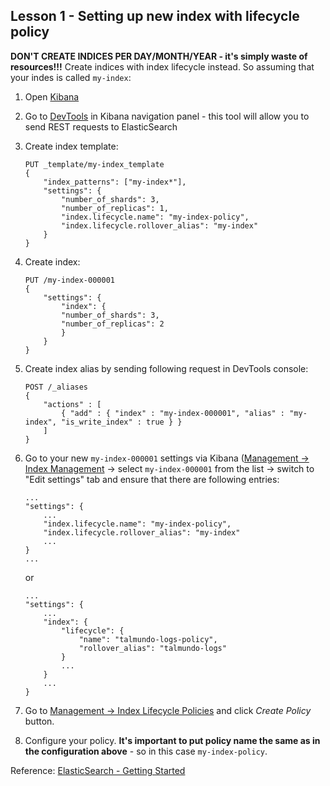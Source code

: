 ## Lesson 1 - Setting up new index with lifecycle policy

**DON'T CREATE INDICES PER DAY/MONTH/YEAR - it's simply waste of resources!!!**
Create indices with index lifecycle instead. So assuming that your indes is called `my-index`:
1. Open [Kibana](http://localhost:5601)
1. Go to [DevTools](http://localhost:5601/app/kibana#/dev_tools/) in Kibana navigation panel - this tool will allow you to send REST requests to ElasticSearch
1. Create index template:
    ```
    PUT _template/my-index_template
    {
        "index_patterns": ["my-index*"],                 
        "settings": {
            "number_of_shards": 3,
            "number_of_replicas": 1,
            "index.lifecycle.name": "my-index-policy",      
            "index.lifecycle.rollover_alias": "my-index"    
        }
    }
    ```
1. Create index:
    ```
    PUT /my-index-000001
    {
        "settings": {
            "index": {
            "number_of_shards": 3,  
            "number_of_replicas": 2 
            }
        }
    }
    ```
1. Create index alias by sending following request in DevTools console:
    ```
    POST /_aliases
    {
        "actions" : [
            { "add" : { "index" : "my-index-000001", "alias" : "my-index", "is_write_index" : true } }
        ]
    }
    ```
1. Go to your new `my-index-000001` settings via Kibana ([Management -> Index Management](http://localhost:5601/app/kibana#/management/elasticsearch/index_management/) -> select `my-index-000001` from the list -> switch to "Edit settings" tab and ensure that there are following entries:
    ```
    ...
    "settings": {
        ...
        "index.lifecycle.name": "my-index-policy",
        "index.lifecycle.rollover_alias": "my-index"
        ...
    }
    ...
    ```
    or
    ```
    ...
    "settings": {
        ...
        "index": {
            "lifecycle": {
                "name": "talmundo-logs-policy",
                "rollover_alias": "talmundo-logs"
            }
            ...
        }
        ...
    }
    ```

1. Go to [Management -> Index Lifecycle Policies](http://localhost:5601/app/kibana#/management/elasticsearch/index_lifecycle_management/policies?_g=()) and click *Create Policy* button.

1. Configure your policy. **It's important to put policy name the same as in the configuration above** - so in this case `my-index-policy`.


Reference: [ElasticSearch - Getting Started](https://www.elastic.co/guide/en/elasticsearch/reference/7.6/getting-started-index-lifecycle-management.html)
